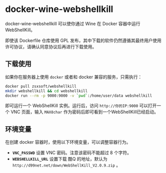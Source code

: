 # docker-wine-webshellkill

docker-wine-webshellkill 可以使你通过 Wine 在 Docker 容器中运行 WebShellKill。

即使该 Dockerfile 仓库使用 GPL 发布，其中下载的软件仍然遵循其最终用户使用许可协议，请确认同意协议后再进行下载使用。


## 下载使用

如果你在服务器上使用 `docker` 或者和 docker 兼容的服务，只需执行：

```bash
docker pull zsxsoft/webshellkill
mkdir webshellkill && cd webshellkill
docker run --rm -p 9000:9000 -v `pwd`:/home/user/data webshellkill
```

即可运行一个 WebShellKill 实例。运行后，访问 `http://你的IP:9000` 可以打开一个 VNC 页面，输入 `MAX8char` 作为密码后即可看到一个WebShellKill已经启动。


## 环境变量

在创建 docker 容器时，使用以下环境变量，可以调整容器行为。

* **`VNC_PASSWD`** 设置 VNC 密码。注意该密码不能超过 8 个字符。
* **`WEBSHELLKILL_URL`** 设置下载 酷Q 的地址，默认为 `http://d99net.net/down/WebShellKill_V2.0.9.zip` 。
